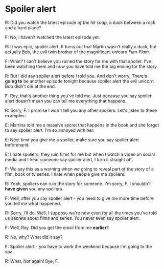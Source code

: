 # Spoiler alert

R: Did you watch the latest episode _of the hit soap_, a duck between a rock and a hard place?

F: No, I haven't watched the latest episode yet.

R: It was epic, spoiler alert. It turns out that Martin wasn't really a duck, but actually Bob, the evil twin brother of the magnificent unicorn _Flim-Flam_.

F: What? I can't believe you ruined the story for me with that spolier. I've been watching them and now you have told me the big ending for the story.

R: But I did say sopiler alert before I told you. And don't worry, There's **going to** be another episode tonight because sopiler alert the evil unicorn Bob didn't die at the end.

F: Roy, that's another thing you've told me. Just because you say spoiler alert doesn't mean you can tell me everything that happens.

R: Sorry, F. I promise I won't tell you any other spoliers. Let's listen to these examples:

E: Martina told me a massive secret that happens in the book and she forgot to say spolier alert. I'm so annoyed with her.

E: Next time you give me a spolier, make sure you say spolier alert beforehand.

E: I hate spoliers, they ruin films for me but when I watch a video on social media and I hear someone say spolier alert, I turn it straight off.

F: We say this as a warning when we going to reveal part of the story of a film, book or tv series. I hate when people give me spoliers.

R: Yeah, spoliers can ruin the story for someone. I'm sorry, F. I shouldn't **have given** you any spoliers.

F: Well, after you say spolier alert - you need to give me more time before you tell me what happened.

R: Sorry, I'll do. Well, I suppose we're now even for all the times you've told us secrets about films and series. You never even say spolier alert.

F: Well, Roy. Did you get the email from me **earlier**?

R: No, why? What did it say?

F: Spolier alert - you have to work the weekend because I'm going to the spa.

R: What, Not again! Bye, F.
